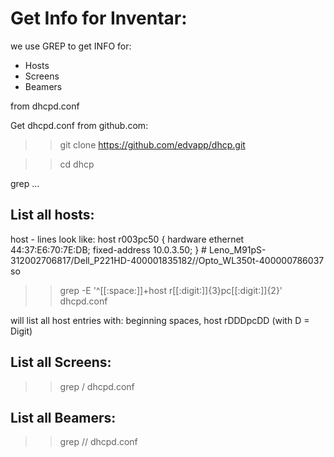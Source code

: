 # Get Info for Inventar:

we use GREP to get INFO for:

* Hosts
* Screens
* Beamers

from dhcpd.conf

Get dhcpd.conf from github.com:

>> git clone https://github.com/edvapp/dhcp.git

>> cd dhcp

grep ... 


## List all hosts:

host - lines look like:
	host r003pc50 { hardware ethernet 44:37:E6:70:7E:DB; fixed-address 10.0.3.50; }  # Leno_M91pS-312002706817/Dell_P221HD-400001835182//Opto_WL350t-400000786037
so 

>>  grep  -E '^[[:space:]]+host r[[:digit:]]{3}pc[[:digit:]]{2}' dhcpd.conf

will list all host entries with: beginning spaces, host rDDDpcDD (with D = Digit) 

## List all Screens:

>> grep / dhcpd.conf

## List all Beamers:

>> grep // dhcpd.conf

